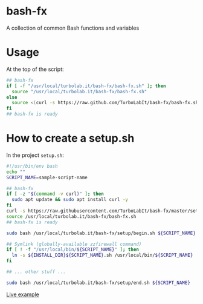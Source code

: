 # bash-fx

A collection of common Bash functions and variables


# Usage

At the top of the script:

````bash
## bash-fx
if [ -f "/usr/local/turbolab.it/bash-fx/bash-fx.sh" ]; then
  source "/usr/local/turbolab.it/bash-fx/bash-fx.sh" 
else
  source <(curl -s https://raw.github.com/TurboLabIt/bash-fx/bash-fx.sh)
fi
## bash-fx is ready
````


# How to create a setup.sh

In the project `setup.sh`:

````bash
#!/usr/bin/env bash
echo ""
SCRIPT_NAME=sample-script-name

## bash-fx
if [ -z "$(command -v curl)" ]; then
  sudo apt update && sudo apt install curl -y
fi
curl -s https://raw.githubusercontent.com/TurboLabIt/bash-fx/master/setup.sh?$(date +%s) | sudo bash
source /usr/local/turbolab.it/bash-fx/bash-fx.sh
## bash-fx is ready

sudo bash /usr/local/turbolab.it/bash-fx/setup/begin.sh ${SCRIPT_NAME}

## Symlink (globally-available zzfirewall command)
if [ ! -f "/usr/local/bin/${SCRIPT_NAME}" ]; then
  ln -s ${INSTALL_DIR}${SCRIPT_NAME}.sh /usr/local/bin/${SCRIPT_NAME}
fi

## ... other stuff ...

sudo bash /usr/local/turbolab.it/bash-fx/setup/end.sh ${SCRIPT_NAME}

````

[Live example](https://github.com/TurboLabIt/zzfirewall/blob/main/setup.sh)
